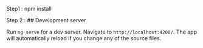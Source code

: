 
Step1 : npm install

Step 2 : ## Development server

Run `ng serve` for a dev server. Navigate to `http://localhost:4200/`. The app will automatically reload if you change any of the source files.
